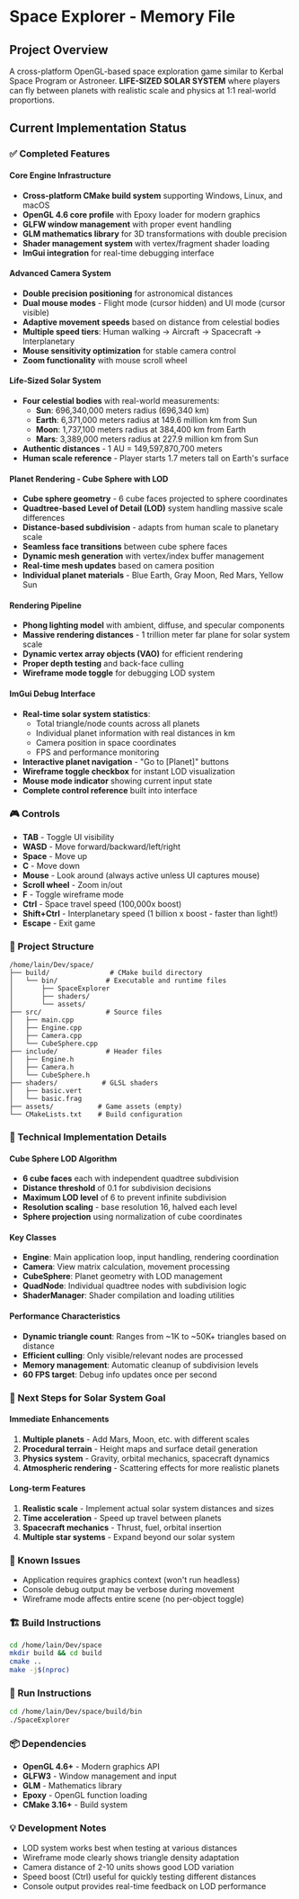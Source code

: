 # Space Explorer - Memory File

## Project Overview
A cross-platform OpenGL-based space exploration game similar to Kerbal Space Program or Astroneer. **LIFE-SIZED SOLAR SYSTEM** where players can fly between planets with realistic scale and physics at 1:1 real-world proportions.

## Current Implementation Status

### ✅ Completed Features

#### Core Engine Infrastructure
- **Cross-platform CMake build system** supporting Windows, Linux, and macOS
- **OpenGL 4.6 core profile** with Epoxy loader for modern graphics
- **GLFW window management** with proper event handling
- **GLM mathematics library** for 3D transformations with double precision
- **Shader management system** with vertex/fragment shader loading
- **ImGui integration** for real-time debugging interface

#### Advanced Camera System
- **Double precision positioning** for astronomical distances
- **Dual mouse modes** - Flight mode (cursor hidden) and UI mode (cursor visible)
- **Adaptive movement speeds** based on distance from celestial bodies
- **Multiple speed tiers**: Human walking → Aircraft → Spacecraft → Interplanetary
- **Mouse sensitivity optimization** for stable camera control
- **Zoom functionality** with mouse scroll wheel

#### Life-Sized Solar System
- **Four celestial bodies** with real-world measurements:
  - **Sun**: 696,340,000 meters radius (696,340 km)
  - **Earth**: 6,371,000 meters radius at 149.6 million km from Sun
  - **Moon**: 1,737,100 meters radius at 384,400 km from Earth  
  - **Mars**: 3,389,000 meters radius at 227.9 million km from Sun
- **Authentic distances** - 1 AU = 149,597,870,700 meters
- **Human scale reference** - Player starts 1.7 meters tall on Earth's surface

#### Planet Rendering - Cube Sphere with LOD
- **Cube sphere geometry** - 6 cube faces projected to sphere coordinates
- **Quadtree-based Level of Detail (LOD)** system handling massive scale differences
- **Distance-based subdivision** - adapts from human scale to planetary scale
- **Seamless face transitions** between cube sphere faces
- **Dynamic mesh generation** with vertex/index buffer management
- **Real-time mesh updates** based on camera position
- **Individual planet materials** - Blue Earth, Gray Moon, Red Mars, Yellow Sun

#### Rendering Pipeline
- **Phong lighting model** with ambient, diffuse, and specular components
- **Massive rendering distances** - 1 trillion meter far plane for solar system scale
- **Dynamic vertex array objects (VAO)** for efficient rendering
- **Proper depth testing** and back-face culling
- **Wireframe mode toggle** for debugging LOD system

#### ImGui Debug Interface
- **Real-time solar system statistics**:
  - Total triangle/node counts across all planets
  - Individual planet information with real distances in km
  - Camera position in space coordinates
  - FPS and performance monitoring
- **Interactive planet navigation** - "Go to [Planet]" buttons
- **Wireframe toggle checkbox** for instant LOD visualization
- **Mouse mode indicator** showing current input state
- **Complete control reference** built into interface

### 🎮 Controls
- **TAB** - Toggle UI visibility
- **WASD** - Move forward/backward/left/right
- **Space** - Move up
- **C** - Move down
- **Mouse** - Look around (always active unless UI captures mouse)
- **Scroll wheel** - Zoom in/out
- **F** - Toggle wireframe mode
- **Ctrl** - Space travel speed (100,000x boost)
- **Shift+Ctrl** - Interplanetary speed (1 billion x boost - faster than light!)
- **Escape** - Exit game

### 📁 Project Structure
```
/home/lain/Dev/space/
├── build/               # CMake build directory
│   └── bin/            # Executable and runtime files
│       ├── SpaceExplorer
│       ├── shaders/
│       └── assets/
├── src/                # Source files
│   ├── main.cpp
│   ├── Engine.cpp
│   ├── Camera.cpp
│   └── CubeSphere.cpp
├── include/            # Header files
│   ├── Engine.h
│   ├── Camera.h
│   └── CubeSphere.h
├── shaders/           # GLSL shaders
│   ├── basic.vert
│   └── basic.frag
├── assets/           # Game assets (empty)
└── CMakeLists.txt    # Build configuration
```

### 🔧 Technical Implementation Details

#### Cube Sphere LOD Algorithm
- **6 cube faces** each with independent quadtree subdivision
- **Distance threshold** of 0.1 for subdivision decisions
- **Maximum LOD level** of 6 to prevent infinite subdivision
- **Resolution scaling** - base resolution 16, halved each level
- **Sphere projection** using normalization of cube coordinates

#### Key Classes
- **Engine**: Main application loop, input handling, rendering coordination
- **Camera**: View matrix calculation, movement processing
- **CubeSphere**: Planet geometry with LOD management
- **QuadNode**: Individual quadtree nodes with subdivision logic
- **ShaderManager**: Shader compilation and loading utilities

#### Performance Characteristics
- **Dynamic triangle count**: Ranges from ~1K to ~50K+ triangles based on distance
- **Efficient culling**: Only visible/relevant nodes are processed
- **Memory management**: Automatic cleanup of subdivision levels
- **60 FPS target**: Debug info updates once per second

### 🎯 Next Steps for Solar System Goal

#### Immediate Enhancements
1. **Multiple planets** - Add Mars, Moon, etc. with different scales
2. **Procedural terrain** - Height maps and surface detail generation
3. **Physics system** - Gravity, orbital mechanics, spacecraft dynamics
4. **Atmospheric rendering** - Scattering effects for more realistic planets

#### Long-term Features
1. **Realistic scale** - Implement actual solar system distances and sizes
2. **Time acceleration** - Speed up travel between planets
3. **Spacecraft mechanics** - Thrust, fuel, orbital insertion
4. **Multiple star systems** - Expand beyond our solar system

### 🐛 Known Issues
- Application requires graphics context (won't run headless)
- Console debug output may be verbose during movement
- Wireframe mode affects entire scene (no per-object toggle)

### 🏗️ Build Instructions
```bash
cd /home/lain/Dev/space
mkdir build && cd build
cmake ..
make -j$(nproc)
```

### 🚀 Run Instructions
```bash
cd /home/lain/Dev/space/build/bin
./SpaceExplorer
```

### 📦 Dependencies
- **OpenGL 4.6+** - Modern graphics API
- **GLFW3** - Window management and input
- **GLM** - Mathematics library
- **Epoxy** - OpenGL function loading
- **CMake 3.16+** - Build system

### 💡 Development Notes
- LOD system works best when testing at various distances
- Wireframe mode clearly shows triangle density adaptation
- Camera distance of 2-10 units shows good LOD variation
- Speed boost (Ctrl) useful for quickly testing different distances
- Console output provides real-time feedback on LOD performance